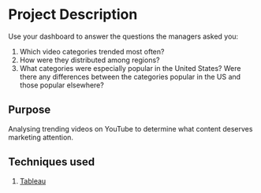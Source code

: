 # Project Description
Use your dashboard to answer the questions the managers asked you:
1. Which video categories trended most often?
2. How were they distributed among regions?
3. What categories were especially popular in the United States? Were there any differences between the categories popular in the US and those popular elsewhere?

## Purpose
Analysing trending videos on YouTube to determine what content deserves marketing attention.

## Techniques used
1. [Tableau](https://public.tableau.com/app/profile/ahmad.zamani.mat.zin/viz/TrendingVideosonYouTube_16820105721160/Dashboard1?publish=yes)

